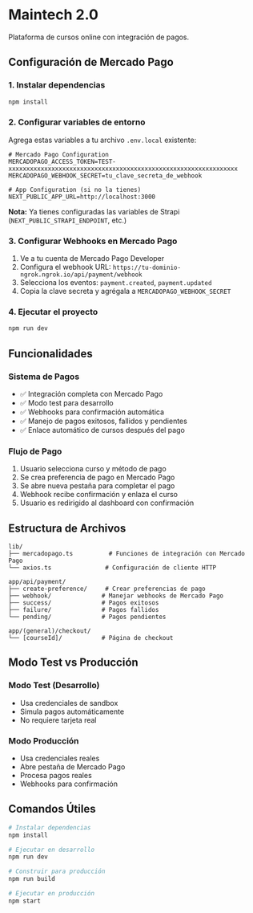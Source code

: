 # Maintech 2.0

Plataforma de cursos online con integración de pagos.

## Configuración de Mercado Pago

### 1. Instalar dependencias
```bash
npm install
```

### 2. Configurar variables de entorno
Agrega estas variables a tu archivo `.env.local` existente:

```env
# Mercado Pago Configuration
MERCADOPAGO_ACCESS_TOKEN=TEST-xxxxxxxxxxxxxxxxxxxxxxxxxxxxxxxxxxxxxxxxxxxxxxxxxxxxxxxxxxxxxxxx
MERCADOPAGO_WEBHOOK_SECRET=tu_clave_secreta_de_webhook

# App Configuration (si no la tienes)
NEXT_PUBLIC_APP_URL=http://localhost:3000
```

**Nota:** Ya tienes configuradas las variables de Strapi (`NEXT_PUBLIC_STRAPI_ENDPOINT`, etc.)

### 3. Configurar Webhooks en Mercado Pago
1. Ve a tu cuenta de Mercado Pago Developer
2. Configura el webhook URL: `https://tu-dominio-ngrok.ngrok.io/api/payment/webhook`
3. Selecciona los eventos: `payment.created`, `payment.updated`
4. Copia la clave secreta y agrégala a `MERCADOPAGO_WEBHOOK_SECRET`

### 4. Ejecutar el proyecto
```bash
npm run dev
```

## Funcionalidades

### Sistema de Pagos
- ✅ Integración completa con Mercado Pago
- ✅ Modo test para desarrollo
- ✅ Webhooks para confirmación automática
- ✅ Manejo de pagos exitosos, fallidos y pendientes
- ✅ Enlace automático de cursos después del pago

### Flujo de Pago
1. Usuario selecciona curso y método de pago
2. Se crea preferencia de pago en Mercado Pago
3. Se abre nueva pestaña para completar el pago
4. Webhook recibe confirmación y enlaza el curso
5. Usuario es redirigido al dashboard con confirmación

## Estructura de Archivos

```
lib/
├── mercadopago.ts          # Funciones de integración con Mercado Pago
└── axios.ts               # Configuración de cliente HTTP

app/api/payment/
├── create-preference/     # Crear preferencias de pago
├── webhook/              # Manejar webhooks de Mercado Pago
├── success/              # Pagos exitosos
├── failure/              # Pagos fallidos
└── pending/              # Pagos pendientes

app/(general)/checkout/
└── [courseId]/           # Página de checkout
```

## Modo Test vs Producción

### Modo Test (Desarrollo)
- Usa credenciales de sandbox
- Simula pagos automáticamente
- No requiere tarjeta real

### Modo Producción
- Usa credenciales reales
- Abre pestaña de Mercado Pago
- Procesa pagos reales
- Webhooks para confirmación

## Comandos Útiles

```bash
# Instalar dependencias
npm install

# Ejecutar en desarrollo
npm run dev

# Construir para producción
npm run build

# Ejecutar en producción
npm start
```
